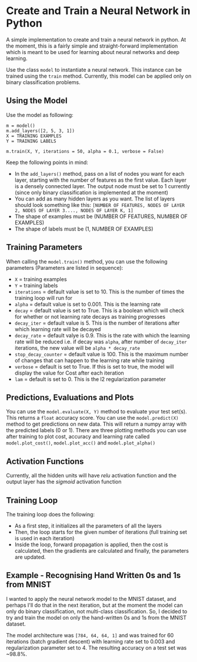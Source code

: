 # Create and Train a Neural Network in Python

A simple implementation to create and train a neural network in python. At the moment, this is a fairly simple and straight-forward implementation which is meant to be used for learning about neural networks and deep learning.

Use the class `model` to instantiate a neural network. This instance can be trained using the `train` method. Currently, this model can be applied only on binary classification problems. 

## Using the Model

Use the model as following:
```
m = model()
m.add_layers([2, 5, 3, 1])
X = TRAINING EXAMPLES
Y = TRAINING LABELS

m.train(X, Y, iterations = 50, alpha = 0.1, verbose = False)
```
Keep the following points in mind:

* In the `add_layers()` method, pass on a list of nodes you want for each layer, starting with the number of features as the first value. Each layer is a densely connected layer. The output node must be set to 1 currently (since only binary classification is implemented at the moment)
* You can add as many hidden layers as you want. The list of layers should look something like this: `[NUMBER OF FEATURES, NODES OF LAYER 2, NODES OF LAYER 3...., NODES OF LAYER K, 1]`
* The shape of examples must be (NUMBER OF FEATURES, NUMBER OF EXAMPLES)
* The shape of labels must be (1, NUMBER OF EXAMPLES)

## Training Parameters

When calling the `model.train()` method, you can use the following parameters (Parameters are listed in sequence):

* `X` = training examples
* `Y` = training labels
* `iterations` = default value is set to 10. This is the number of times the training loop will run for
* `alpha` = default value is set to 0.001. This is the learning rate
* `decay` = default value is set to True. This is a boolean which will check for whether or not learning rate decays as training progresses
* `decay_iter` = default value is 5. This is the number of iterations after which learning rate will be decayed
* `decay_rate` = default valye is 0.9. This is the rate with which the learning rate will be reduced i.e. if decay was `alpha`, after number of `decay_iter` iterations, the new value will be `alpha * decay_rate` 
* `stop_decay_counter` = default value is 100. This is the maximum number of changes that can happen to the learning rate while training
* `verbose` = default is set to True. If this is set to true, the model will display the value for Cost after each iteration
* `lam` = default is set to 0. This is the l2 regularization parameter

## Predictions, Evaluations and Plots

You can use the `model.evaluate(X, Y)` method to evaluate your test set(s). This returns a `float` accuracy score. You can use the `model.predict(X)` method to get predictions on new data. This will return a numpy array with the predicted labels (0 or 1). There are three plotting methods you can use after training to plot cost, accuracy and learning rate called `model.plot_cost()`, `model.plot_acc()` and `model.plot_alpha()`

## Activation Functions

Currently, all the hidden units will have *relu* activation function and the output layer has the *sigmoid* activation function

## Training Loop

The training loop does the following:

* As a first step, it initializes all the parameters of all the layers
* Then, the loop starts for the given number of iterations (full training set is used in each iteration)
* Inside the loop, forward propagation is applied, then the cost is calculated, then the gradients are calculated and finally, the parameters are updated.

## Example - Recognising Hand Written 0s and 1s from MNIST

I wanted to apply the neural network model to the MNIST dataset, and perhaps I'll do that in the next iteration, but at the moment the model can only do binary classification, not multi-class classification. So, I decided to try and train the model on only the hand-written 0s and 1s from the MNIST dataset.

The model architecture was `[784, 64, 64, 1]` and was trained for 60 iterations (batch gradient descent) with learning rate set to 0.003 and regularization parameter set to 4. The resulting accuracy on a test set was ~98.8%.
